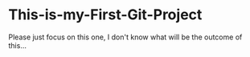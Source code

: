 # This-is-my-First-Git-Project
Please just focus on this one, I don't know what will be the outcome of this...
